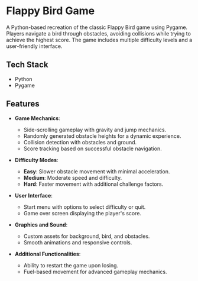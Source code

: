 # Flappy Bird Game

A Python-based recreation of the classic Flappy Bird game using Pygame. Players navigate a bird through obstacles, avoiding collisions while trying to achieve the highest score. The game includes multiple difficulty levels and a user-friendly interface.

## Tech Stack

- Python  
- Pygame  

## Features

- **Game Mechanics**:  
  - Side-scrolling gameplay with gravity and jump mechanics.  
  - Randomly generated obstacle heights for a dynamic experience.  
  - Collision detection with obstacles and ground.  
  - Score tracking based on successful obstacle navigation.  

- **Difficulty Modes**:  
  - **Easy**: Slower obstacle movement with minimal acceleration.  
  - **Medium**: Moderate speed and difficulty.  
  - **Hard**: Faster movement with additional challenge factors.  

- **User Interface**:  
  - Start menu with options to select difficulty or quit.  
  - Game over screen displaying the player's score.  

- **Graphics and Sound**:  
  - Custom assets for background, bird, and obstacles.  
  - Smooth animations and responsive controls.  

- **Additional Functionalities**:  
  - Ability to restart the game upon losing.  
  - Fuel-based movement for advanced gameplay mechanics.  
